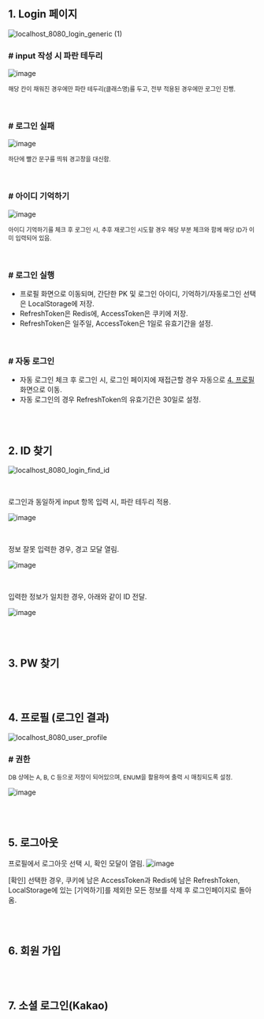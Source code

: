 ## 1. Login 페이지
![localhost_8080_login_generic (1)](https://github.com/user-attachments/assets/6247d4e9-e7dc-4d70-9437-ac0b4b8feb20)

### \# input 작성 시 파란 테두리
![image](https://github.com/user-attachments/assets/71c72f80-8e87-4919-8209-863b97c5ef38)

<span style="font-size:12px;">해당 칸이 채워진 경우에만 파란 테두리(클래스명)를 두고, 전부 적용된 경우에만 로그인 진행.</span>

<br>

### \# 로그인 실패
![image](https://github.com/user-attachments/assets/1c853110-cbec-4400-b1a1-6ed3527329f7)

<span style="font-size:12px;">하단에 빨간 문구를 띄워 경고창을 대신함.</span>

<br>

### \# 아이디 기억하기
![image](https://github.com/user-attachments/assets/c315d910-3e21-4e4b-a813-c9b4c5d5bf45)

<span style="font-size:12px;">아이디 기억하기를 체크 후 로그인 시,
추후 재로그인 시도할 경우 해당 부분 체크와 함께 해당 ID가 이미 입력되어 있음.</span>

<br>

### \# 로그인 실행
- 프로필 화면으로 이동되며, 간단한 PK 및 로그인 아이디, 기억하기/자동로그인 선택은 LocalStorage에 저장.
- RefreshToken은 Redis에, AccessToken은 쿠키에 저장.
- RefreshToken은 일주일, AccessToken은 1일로 유효기간을 설정.

<br>

### \# 자동 로그인
- 자동 로그인 체크 후 로그인 시,
  로그인 페이지에 재접근할 경우 자동으로 <span style="text-decoration-line: underline;">4. 프로필</span> 화면으로 이동.
- 자동 로그인의 경우 RefreshToken의 유효기간은 30일로 설정.

<br>
<br>

## 2. ID 찾기
![localhost_8080_login_find_id](https://github.com/user-attachments/assets/87a8e42d-5205-4bee-8c97-bc89d9d9ec32)

<br>

로그인과 동일하게 input 항목 입력 시, 파란 테두리 적용.

![image](https://github.com/user-attachments/assets/e2370ea8-12a9-42e9-a394-1c9b32e5e348)

<br>

정보 잘못 입력한 경우, 경고 모달 열림.

![image](https://github.com/user-attachments/assets/9281da3a-99ab-4fa7-b45e-474ef6a4be83)

<br>

입력한 정보가 일치한 경우, 아래와 같이 ID 전달.

![image](https://github.com/user-attachments/assets/4d8bbc14-a67b-4f4f-87b7-45ddf8e9095c)



<br>
<br>

## 3. PW 찾기

<br>
<br>

## 4. 프로필 (로그인 결과)
![localhost_8080_user_profile](https://github.com/user-attachments/assets/2ea3320f-5a61-4bbb-b9ec-3bd19a46279b)

### \# 권한
<span style="font-size:12px;">DB 상에는 A, B, C 등으로 저장이 되어있으며,
ENUM을 활용하여 출력 시 매칭되도록 설정.</span>

![image](https://github.com/user-attachments/assets/79606756-ec44-4839-b497-265f4d7ab525)

<br>
<br>

## 5. 로그아웃

프로필에서 로그아웃 선택 시, 확인 모달이 열림.
![image](https://github.com/user-attachments/assets/50baf039-986d-40d9-8b53-35747d08135d)

[확인] 선택한 경우,
쿠키에 남은 AccessToken과 Redis에 남은 RefreshToken, 
LocalStorage에 있는 [기억하기]를 제외한 모든 정보를 삭제 후 로그인페이지로 돌아옴.

<br>
<br>

## 6. 회원 가입

<br>
<br>

## 7. 소셜 로그인(Kakao)

